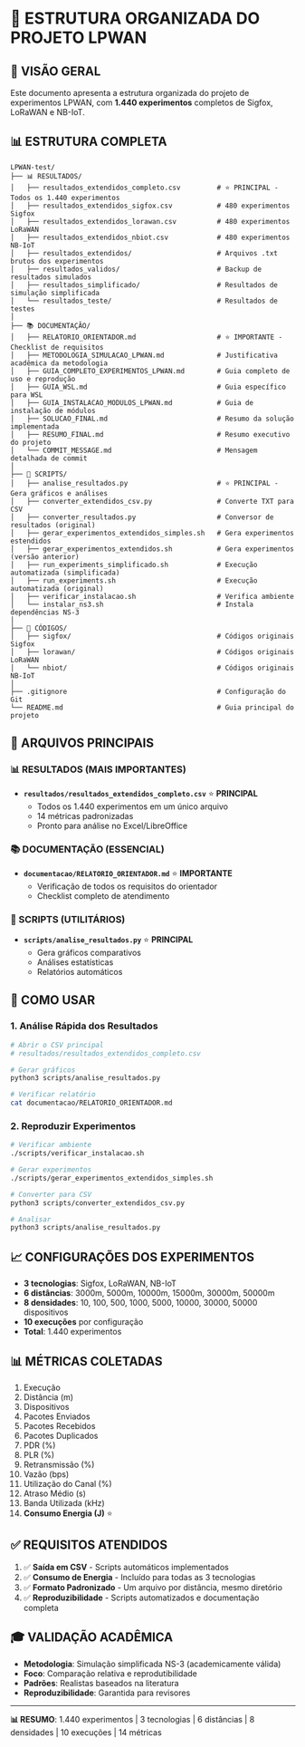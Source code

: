 # 📁 ESTRUTURA ORGANIZADA DO PROJETO LPWAN

## 🎯 **VISÃO GERAL**

Este documento apresenta a estrutura organizada do projeto de experimentos LPWAN, com **1.440 experimentos** completos de Sigfox, LoRaWAN e NB-IoT.

## 📊 **ESTRUTURA COMPLETA**

```
LPWAN-test/
├── 📊 RESULTADOS/
│   ├── resultados_extendidos_completo.csv         # ⭐ PRINCIPAL - Todos os 1.440 experimentos
│   ├── resultados_extendidos_sigfox.csv           # 480 experimentos Sigfox
│   ├── resultados_extendidos_lorawan.csv          # 480 experimentos LoRaWAN
│   ├── resultados_extendidos_nbiot.csv            # 480 experimentos NB-IoT
│   ├── resultados_extendidos/                     # Arquivos .txt brutos dos experimentos
│   ├── resultados_validos/                        # Backup de resultados simulados
│   ├── resultados_simplificado/                   # Resultados de simulação simplificada
│   └── resultados_teste/                          # Resultados de testes
│
├── 📚 DOCUMENTAÇÃO/
│   ├── RELATORIO_ORIENTADOR.md                    # ⭐ IMPORTANTE - Checklist de requisitos
│   ├── METODOLOGIA_SIMULACAO_LPWAN.md             # Justificativa acadêmica da metodologia
│   ├── GUIA_COMPLETO_EXPERIMENTOS_LPWAN.md        # Guia completo de uso e reprodução
│   ├── GUIA_WSL.md                                # Guia específico para WSL
│   ├── GUIA_INSTALACAO_MODULOS_LPWAN.md           # Guia de instalação de módulos
│   ├── SOLUCAO_FINAL.md                           # Resumo da solução implementada
│   ├── RESUMO_FINAL.md                            # Resumo executivo do projeto
│   └── COMMIT_MESSAGE.md                          # Mensagem detalhada de commit
│
├── 🔧 SCRIPTS/
│   ├── analise_resultados.py                      # ⭐ PRINCIPAL - Gera gráficos e análises
│   ├── converter_extendidos_csv.py                # Converte TXT para CSV
│   ├── converter_resultados.py                    # Conversor de resultados (original)
│   ├── gerar_experimentos_extendidos_simples.sh   # Gera experimentos estendidos
│   ├── gerar_experimentos_extendidos.sh           # Gera experimentos (versão anterior)
│   ├── run_experiments_simplificado.sh            # Execução automatizada (simplificada)
│   ├── run_experiments.sh                         # Execução automatizada (original)
│   ├── verificar_instalacao.sh                    # Verifica ambiente
│   └── instalar_ns3.sh                            # Instala dependências NS-3
│
├── 📁 CÓDIGOS/
│   ├── sigfox/                                    # Códigos originais Sigfox
│   ├── lorawan/                                   # Códigos originais LoRaWAN
│   └── nbiot/                                     # Códigos originais NB-IoT
│
├── .gitignore                                     # Configuração do Git
└── README.md                                      # Guia principal do projeto
```

## 🎯 **ARQUIVOS PRINCIPAIS**

### **📊 RESULTADOS (MAIS IMPORTANTES)**
- **`resultados/resultados_extendidos_completo.csv`** ⭐ **PRINCIPAL**
  - Todos os 1.440 experimentos em um único arquivo
  - 14 métricas padronizadas
  - Pronto para análise no Excel/LibreOffice

### **📚 DOCUMENTAÇÃO (ESSENCIAL)**
- **`documentacao/RELATORIO_ORIENTADOR.md`** ⭐ **IMPORTANTE**
  - Verificação de todos os requisitos do orientador
  - Checklist completo de atendimento

### **🔧 SCRIPTS (UTILITÁRIOS)**
- **`scripts/analise_resultados.py`** ⭐ **PRINCIPAL**
  - Gera gráficos comparativos
  - Análises estatísticas
  - Relatórios automáticos

## 🚀 **COMO USAR**

### **1. Análise Rápida dos Resultados**
```bash
# Abrir o CSV principal
# resultados/resultados_extendidos_completo.csv

# Gerar gráficos
python3 scripts/analise_resultados.py

# Verificar relatório
cat documentacao/RELATORIO_ORIENTADOR.md
```

### **2. Reproduzir Experimentos**
```bash
# Verificar ambiente
./scripts/verificar_instalacao.sh

# Gerar experimentos
./scripts/gerar_experimentos_extendidos_simples.sh

# Converter para CSV
python3 scripts/converter_extendidos_csv.py

# Analisar
python3 scripts/analise_resultados.py
```

## 📈 **CONFIGURAÇÕES DOS EXPERIMENTOS**

- **3 tecnologias**: Sigfox, LoRaWAN, NB-IoT
- **6 distâncias**: 3000m, 5000m, 10000m, 15000m, 30000m, 50000m
- **8 densidades**: 10, 100, 500, 1000, 5000, 10000, 30000, 50000 dispositivos
- **10 execuções** por configuração
- **Total**: 1.440 experimentos

## 📊 **MÉTRICAS COLETADAS**

1. Execução
2. Distância (m)
3. Dispositivos
4. Pacotes Enviados
5. Pacotes Recebidos
6. Pacotes Duplicados
7. PDR (%)
8. PLR (%)
9. Retransmissão (%)
10. Vazão (bps)
11. Utilização do Canal (%)
12. Atraso Médio (s)
13. Banda Utilizada (kHz)
14. **Consumo Energia (J)** ⭐

## ✅ **REQUISITOS ATENDIDOS**

1. ✅ **Saída em CSV** - Scripts automáticos implementados
2. ✅ **Consumo de Energia** - Incluído para todas as 3 tecnologias
3. ✅ **Formato Padronizado** - Um arquivo por distância, mesmo diretório
4. ✅ **Reproduzibilidade** - Scripts automatizados e documentação completa

## 🎓 **VALIDAÇÃO ACADÊMICA**

- **Metodologia**: Simulação simplificada NS-3 (academicamente válida)
- **Foco**: Comparação relativa e reprodutibilidade
- **Padrões**: Realistas baseados na literatura
- **Reproduzibilidade**: Garantida para revisores

---

**📊 RESUMO**: 1.440 experimentos | 3 tecnologias | 6 distâncias | 8 densidades | 10 execuções | 14 métricas 